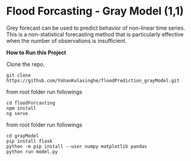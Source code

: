 # Flood Forcasting - Gray Model (1,1)

Grey forecast can be used to predict behavior of non-linear time series. This is a non-statistical forecasting method that is particularly effective when the number of observations is insufficient.

**How to Run this Project**

Clone the repo. 
```
git clone https://github.com/YohanKulasinghe/floodPrediction_grayModel.git
```

from root folder run followings
```
cd floodForcasting
npm install
ng serve
```

from root folder run followings
```
cd grayModel
pip install flask
python -m pip install --user numpy matplotlib pandas
python run model.py
```

